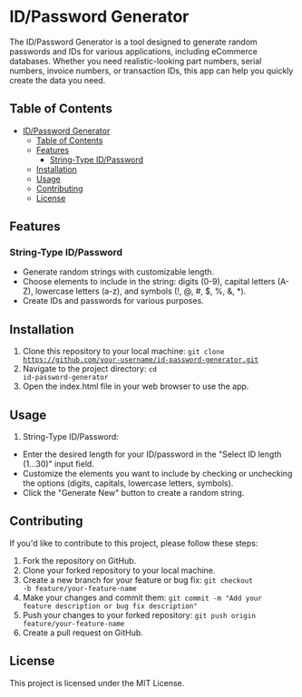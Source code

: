 # ID/Password Generator

The ID/Password Generator is a tool designed to generate random passwords and IDs for various applications, including eCommerce databases. Whether you need realistic-looking part numbers, serial numbers, invoice numbers, or transaction IDs, this app can help you quickly create the data you need.

## Table of Contents

-   [ID/Password Generator](#idpassword-generator)
    -   [Table of Contents](#table-of-contents)
    -   [Features](#features)
        -   [String-Type ID/Password](#string-type-idpassword)
    -   [Installation](#installation)
    -   [Usage](#usage)
    -   [Contributing](#contributing)
    -   [License](#license)

## Features

### String-Type ID/Password

-   Generate random strings with customizable length.
-   Choose elements to include in the string: digits (0-9), capital letters (A-Z), lowercase letters (a-z), and symbols (!, @, #, $, %, &, \*).
-   Create IDs and passwords for various purposes.
<!--

### Custom Format

-   Customize the format of your IDs and passwords using a template.
-   Define which types of characters (digits, capitals, lowercase letters, symbols) should appear at specific positions in the template.
-   Generate IDs and passwords based on your custom format. -->

## Installation

1. Clone this repository to your local machine:
   <code>git clone https://github.com/your-username/id-password-generator.git</code>
2. Navigate to the project directory:
   <code>cd id-password-generator</code>
3. Open the index.html file in your web browser to use the app.

## Usage

1. String-Type ID/Password:

-   Enter the desired length for your ID/password in the "Select ID length (1...30)" input field.
-   Customize the elements you want to include by checking or unchecking the options (digits, capitals, lowercase letters, symbols).
-   Click the "Generate New" button to create a random string.
<!--

2. Custom Format:

-   In the "Customize format here" input field, create a template using the following characters:
    -   'D' - Digits (0-9)
    -   'C' - Capital Letters (A-Z)
    -   'L' - Lowercase Letters (a-z)
    -   'A' - Alphanumeric (Digits, Capital, and Lowercase Letters)
    -   'S' - Symbols (!, @, #, $, %, &, \*)
    -   'X' - Alphanumeric & Symbols (A, C, D, L, S)
    -   '-' - Hyphen Divider
    -   '\_' - Underscore Divider
    -   ':' - Colon Divider
-   Click the "Generate New" button to create an ID/password based on your custom format. -->

## Contributing

If you'd like to contribute to this project, please follow these steps:

1. Fork the repository on GitHub.
2. Clone your forked repository to your local machine.
3. Create a new branch for your feature or bug fix: <code>git checkout -b feature/your-feature-name</code>
4. Make your changes and commit them: <code>git commit -m "Add your feature description or bug fix description"</code>
5. Push your changes to your forked repository: <code>git push origin feature/your-feature-name</code>
6. Create a pull request on GitHub.

## License

This project is licensed under the MIT License.
